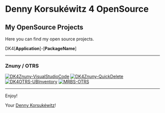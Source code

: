 # Denny Korsukéwitz 4 OpenSource

## My OpenSource Projects

Here you can find my open source projects.

DK4[**Application**]-[**PackageName**]

<hr>

### Znuny / OTRS

<div class="github-repositories">
    <a href="https://dennykorsukewitz.github.io/DK4Znuny-VisualStudioCode"><img src="https://ghrs.vercel.app/api/pin/?username=dennykorsukewitz&repo=DK4Znuny-VisualStudioCode&theme=transparent&title_color=0366d6&text_color=0366d6&icon_color=5DFF00&border_color=5DFF00" class="github-repository" alt="DK4Znuny-VisualStudioCode"></a>
    <a href="https://dennykorsukewitz.github.io/DK4Znuny-QuickDelete"><img src="https://ghrs.vercel.app/api/pin/?username=dennykorsukewitz&repo=DK4Znuny-QuickDelete&theme=transparent&title_color=0366d6&text_color=0366d6&icon_color=5DFF00&border_color=5DFF00" class="github-repository" alt="DK4Znuny-QuickDelete"></a>
    <a href="https://dennykorsukewitz.github.io/DK4OTRS-UBInventory"><img src="https://ghrs.vercel.app/api/pin/?username=dennykorsukewitz&repo=DK4OTRS-UBInventory&theme=transparent&title_color=0366d6&text_color=0366d6&icon_color=5DFF00&border_color=5DFF00" class="github-repository" alt="DK4OTRS-UBInventory"></a>
    <a href="https://dennykorsukewitz.github.io/MRBS-OTRS"><img src="https://ghrs.vercel.app/api/pin/?username=dennykorsukewitz&repo=MRBS-OTRS&theme=transparent&title_color=0366d6&text_color=0366d6&icon_color=5DFF00&border_color=5DFF00" class="github-repository" alt="MRBS-OTRS"></a>
</div>

<hr>

Enjoy!

Your [Denny Korsukéwitz](https://github.com/dennykorsukewitz)!
